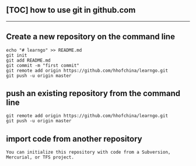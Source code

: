 [TOC]
how to use git in github.com
---
---
Create a new repository on the command line
---
```
echo "# learngo" >> README.md
git init
git add README.md
git commit -m "first commit"
git remote add origin https://github.com/hhofchina/learngo.git
git push -u origin master
```
push an existing repository from the command line
---
```
git remote add origin https://github.com/hhofchina/learngo.git
git push -u origin master
```
import code from another repository
---

```
You can initialize this repository with code from a Subversion, Mercurial, or TFS project.

```
